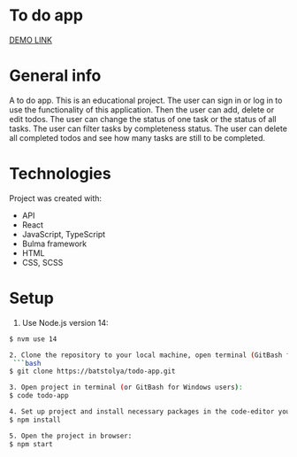 # To do app
[DEMO LINK](https://batstolya.github.io/react-todo-app/)
# General info
A to do app. This is an educational project. The user can sign in or log in to use the functionality of this application. Then the user can add, delete or edit todos. The user can change the status of one task or the status of all tasks. The user can filter tasks by completeness status. The user can delete all completed todos and see how many tasks are still to be completed.
# Technologies
Project was created with:

- API
- React
- JavaScript, TypeScript
- Bulma framework
- HTML
- CSS, SCSS

# Setup
1. Use Node.js version 14:
```bash
$ nvm use 14

2. Clone the repository to your local machine, open terminal (GitBash for Windows users) and clone repo with command bellow:
 ```bash
$ git clone https://batstolya/todo-app.git

3. Open project in terminal (or GitBash for Windows users):
$ code todo-app

4. Set up project and install necessary packages in the code-editor you use:
$ npm install

5. Open the project in browser:
$ npm start

